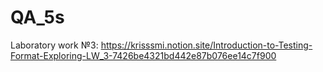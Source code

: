 # QA_5s

Laboratory work №3: https://krisssmi.notion.site/Introduction-to-Testing-Format-Exploring-LW_3-7426be4321bd442e87b076ee14c7f900
